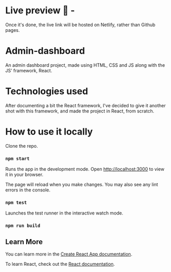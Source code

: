 # Live preview 🚀 -

Once it's done, the live link will be hosted on Netlify, rather than Github pages.

# Admin-dashboard

An admin dashboard project, made using HTML, CSS and JS along with the JS' framework, React.

# Technologies used

After documenting a bit the React framework, I've decided to give it another shot with this framework, and made the project in React, from scratch.

# How to use it locally

Clone the repo.

### `npm start`

Runs the app in the development mode.
Open [http://localhost:3000](http://localhost:3000) to view it in your browser.

The page will reload when you make changes.
You may also see any lint errors in the console.

### `npm test`

Launches the test runner in the interactive watch mode.

### `npm run build`

## Learn More

You can learn more in the [Create React App documentation](https://facebook.github.io/create-react-app/docs/getting-started).

To learn React, check out the [React documentation](https://reactjs.org/).
